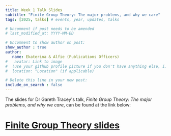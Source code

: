 ```yaml
---
title: Week 1 Talk Slides
subtitle: "Finite Group Theory: The major problems, and why we care"
tags: [2025, talks] # events, year, updates, talks

# Uncomment if post needs to be amended
# last_modified_at: YYYY-MM-DD

# Uncomment to show author on post:
show_author : true
author:
   name: Ekaterina & Alfie (Publications Officers)
#   avatar: Link to image
#  (use your github profile picture if you don't have anything else, i.e. https://avatars.githubusercontent.com/u/30439030)
#  location: "Location" (if applicable)

# Delete this line in your new post:
include_on_search : false
---
```


The slides for Dr Gareth Tracey's talk, *Finite Group Theory: The major problems, and why we care*, can be found at the link below:

# [Finite Group Theory slides](<../assets/talks/2024-2025/Term 2 Week 1 - Finite Group Theory.pdf>)